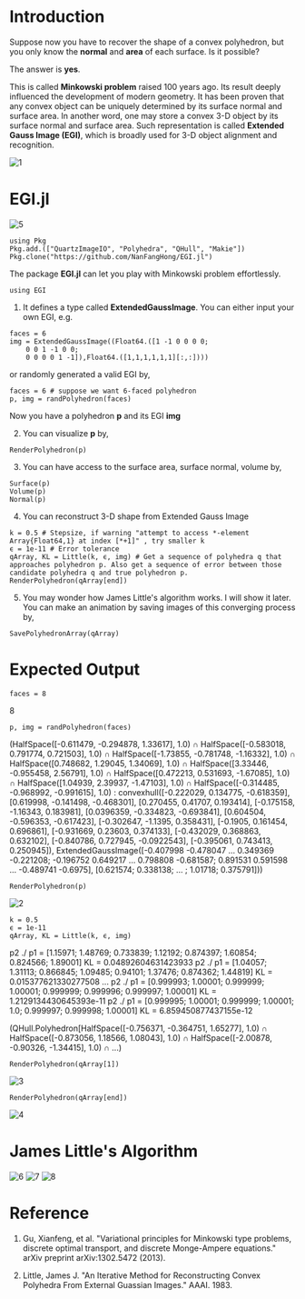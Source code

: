 # Introduction

Suppose now you have to recover the shape of a convex polyhedron, but you only know the **normal** and **area** of each surface. Is it possible?

The answer is **yes**.

This is called **Minkowski problem** raised 100 years ago. Its result deeply influenced the development of modern geometry. It has been proven that any convex object can be uniquely determined by its surface normal and surface area. In another word, one may store a convex 3-D object by its surface normal and surface area. Such representation is called **Extended Gauss Image (EGI)**, which is broadly used for 3-D object alignment and recognition.

![1](https://github.com/NanFangHong/EGI.jl/blob/master/assets/Picture1.png)

# EGI.jl

![5](https://github.com/NanFangHong/EGI.jl/blob/master/assets/Animation.gif)

```
using Pkg
Pkg.add.(["QuartzImageIO", "Polyhedra", "QHull", "Makie"])
Pkg.clone("https://github.com/NanFangHong/EGI.jl")
```


The package **EGI.jl** can let you play with Minkowski problem effortlessly. 

```
using EGI
```

1. It defines a type called **ExtendedGaussImage**. You can either input your own EGI, e.g. 

```
faces = 6
img = ExtendedGaussImage((Float64.([1 -1 0 0 0 0;
    0 0 1 -1 0 0;
    0 0 0 0 1 -1]),Float64.([1,1,1,1,1,1][:,:])))
```

or randomly generated a valid EGI by,  

```
faces = 6 # suppose we want 6-faced polyhedron 
p, img = randPolyhedron(faces)
```
Now you have a polyhedron **p** and its EGI **img**


2. You can visualize **p** by, 

```
RenderPolyhedron(p)
```


3. You can have access to the surface area, surface normal, volume by, 

```
Surface(p)
Volume(p)
Normal(p)
```

4. You can reconstruct 3-D shape from Extended Gauss Image 

```
k = 0.5 # Stepsize, if warning "attempt to access *-element Array{Float64,1} at index [*+1]" , try smaller k
ϵ = 1e-11 # Error tolerance 
qArray, KL = Little(k, ϵ, img) # Get a sequence of polyhedra q that approaches polyhedron p. Also get a sequence of error between those candidate polyhedra q and true polyhedron p. 
RenderPolyhedron(qArray[end]) 
```

5. You may wonder how James Little's algorithm works. I will show it later. You can make an animation by saving images of this converging process by, 

```
SavePolyhedronArray(qArray)
```

# Expected Output

```
faces = 8
```
8

```
p, img = randPolyhedron(faces)
```

(HalfSpace([-0.611479, -0.294878, 1.33617], 1.0) ∩ HalfSpace([-0.583018, 0.791774, 0.721503], 1.0) ∩ HalfSpace([-1.73855, -0.781748, -1.16332], 1.0) ∩ HalfSpace([0.748682, 1.29045, 1.34069], 1.0) ∩ HalfSpace([3.33446, -0.955458, 2.56791], 1.0) ∩ HalfSpace([0.472213, 0.531693, -1.67085], 1.0) ∩ HalfSpace([1.04939, 2.39937, -1.47103], 1.0) ∩ HalfSpace([-0.314485, -0.968992, -0.991615], 1.0) : convexhull([-0.222029, 0.134775, -0.618359], [0.619998, -0.141498, -0.468301], [0.270455, 0.41707, 0.193414], [-0.175158, -1.16343, 0.183981], [0.0396359, -0.334823, -0.693841], [0.604504, -0.596353, -0.617423], [-0.302647, -1.1395, 0.358431], [-0.1905, 0.161454, 0.696861], [-0.931669, 0.23603, 0.374133], [-0.432029, 0.368863, 0.632102], [-0.840786, 0.727945, -0.0922543], [-0.395061, 0.743413, 0.250945]), ExtendedGaussImage([-0.407998 -0.478047 … 0.349369 -0.221208; -0.196752 0.649217 … 0.798808 -0.681587; 0.891531 0.591598 … -0.489741 -0.6975], [0.621574; 0.338138; … ; 1.01718; 0.375791]))

```
RenderPolyhedron(p)
```
![2](https://github.com/NanFangHong/EGI.jl/blob/master/assets/GroundTruth.png)

```
k = 0.5 
ϵ = 1e-11
qArray, KL = Little(k, ϵ, img)
```

p2 ./ p1 = [1.15971; 1.48769; 0.733839; 1.12192; 0.874397; 1.60854; 0.824566; 1.89001]
KL = 0.04892604631423933
p2 ./ p1 = [1.04057; 1.31113; 0.866845; 1.09485; 0.94101; 1.37476; 0.874362; 1.44819]
KL = 0.015377621330277508
... 
p2 ./ p1 = [0.999993; 1.00001; 0.999999; 1.00001; 0.999999; 0.999996; 0.999997; 1.00001]
KL = 1.2129134430645393e-11
p2 ./ p1 = [0.999995; 1.00001; 0.999999; 1.00001; 1.0; 0.999997; 0.999998; 1.00001]
KL = 6.859450877437155e-12

(QHull.Polyhedron[HalfSpace([-0.756371, -0.364751, 1.65277], 1.0) ∩ HalfSpace([-0.873056, 1.18566, 1.08043], 1.0) ∩ HalfSpace([-2.00878, -0.90326, -1.34415], 1.0) ∩ ...)

```
RenderPolyhedron(qArray[1])
```
![3](https://github.com/NanFangHong/EGI.jl/blob/master/assets/Initial.png)

```
RenderPolyhedron(qArray[end])
```
![4](https://github.com/NanFangHong/EGI.jl/blob/master/assets/End.png)

# James Little's Algorithm 

![6](https://github.com/NanFangHong/EGI.jl/blob/master/assets/Little1.png)
![7](https://github.com/NanFangHong/EGI.jl/blob/master/assets/Little2.png)
![8](https://github.com/NanFangHong/EGI.jl/blob/master/assets/Little3.png)



# Reference

1. Gu, Xianfeng, et al. "Variational principles for Minkowski type problems, discrete optimal transport, and discrete Monge-Ampere equations." arXiv preprint arXiv:1302.5472 (2013).

2. Little, James J. "An Iterative Method for Reconstructing Convex Polyhedra From External Guassian Images." AAAI. 1983.
